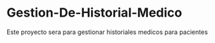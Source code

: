 # Gestion-De-Historial-Medico
Este proyecto sera para gestionar historiales medicos para pacientes 

